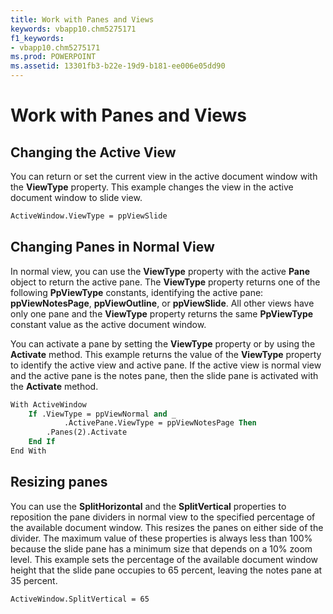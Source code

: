 ```yaml
---
title: Work with Panes and Views
keywords: vbapp10.chm5275171
f1_keywords:
- vbapp10.chm5275171
ms.prod: POWERPOINT
ms.assetid: 13301fb3-b22e-19d9-b181-ee006e05dd90
---
```



# Work with Panes and Views

## Changing the Active View

You can return or set the current view in the active document window with the  **ViewType** property. This example changes the view in the active document window to slide view.


```vb
ActiveWindow.ViewType = ppViewSlide
```


## Changing Panes in Normal View

In normal view, you can use the  **ViewType** property with the active **Pane** object to return the active pane. The **ViewType** property returns one of the following **PpViewType** constants, identifying the active pane: **ppViewNotesPage**, **ppViewOutline**, or **ppViewSlide**. All other views have only one pane and the **ViewType** property returns the same **PpViewType** constant value as the active document window.

You can activate a pane by setting the  **ViewType** property or by using the **Activate** method. This example returns the value of the **ViewType** property to identify the active view and active pane. If the active view is normal view and the active pane is the notes pane, then the slide pane is activated with the **Activate** method.




```vb
With ActiveWindow
    If .ViewType = ppViewNormal and _
            .ActivePane.ViewType = ppViewNotesPage Then
        .Panes(2).Activate
    End If
End With
```


## Resizing panes

You can use the  **SplitHorizontal** and the **SplitVertical** properties to reposition the pane dividers in normal view to the specified percentage of the available document window. This resizes the panes on either side of the divider. The maximum value of these properties is always less than 100% because the slide pane has a minimum size that depends on a 10% zoom level. This example sets the percentage of the available document window height that the slide pane occupies to 65 percent, leaving the notes pane at 35 percent.


```vb
ActiveWindow.SplitVertical = 65
```


